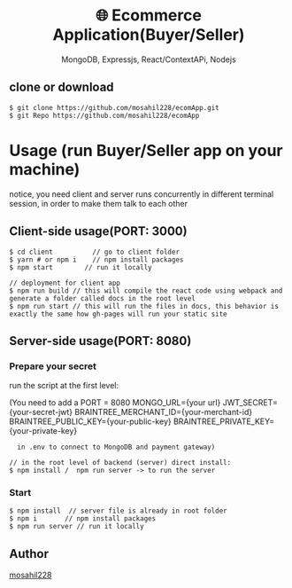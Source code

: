 <h1 align="center">
🌐 Ecommerce Application(Buyer/Seller)
</h1>
<p align="center">
MongoDB, Expressjs, React/ContextAPi, Nodejs
</p>





## clone or download
```terminal
$ git clone https://github.com/mosahil228/ecomApp.git
$ git Repo https://github.com/mosahil228/ecomApp

```

# Usage (run Buyer/Seller app on your machine)


notice, you need client and server runs concurrently in different terminal session, in order to make them talk to each other

## Client-side usage(PORT: 3000)
```terminal
$ cd client          // go to client folder
$ yarn # or npm i    // npm install packages
$ npm start        // run it locally

// deployment for client app
$ npm run build // this will compile the react code using webpack and generate a folder called docs in the root level
$ npm run start // this will run the files in docs, this behavior is exactly the same how gh-pages will run your static site
```

## Server-side usage(PORT: 8080)

### Prepare your secret

run the script at the first level:

(You need to add a 
   PORT = 8080
   MONGO_URL={your url}
   JWT_SECRET={your-secret-jwt}
   BRAINTREE_MERCHANT_ID={your-merchant-id}
   BRAINTREE_PUBLIC_KEY={your-public-key}
   BRAINTREE_PRIVATE_KEY={your-private-key}

      in .env to connect to MongoDB and payment gateway)

```terminal
// in the root level of backend (server) direct install:
$ npm install /  npm run server -> to run the server

```

### Start

```terminal
$ npm install  // server file is already in root folder 
$ npm i       // npm install packages
$ npm run server // run it locally

```


## Author
[mosahil228](https://codewithsahil.netlify.app/)


